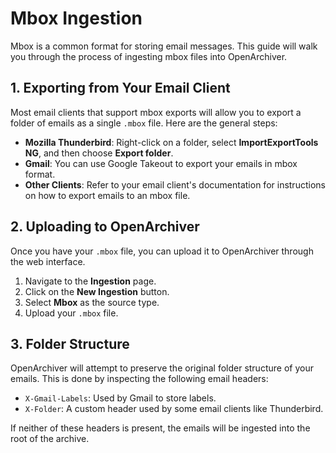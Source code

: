 # Mbox Ingestion

Mbox is a common format for storing email messages. This guide will walk you through the process of ingesting mbox files into OpenArchiver.

## 1. Exporting from Your Email Client

Most email clients that support mbox exports will allow you to export a folder of emails as a single `.mbox` file. Here are the general steps:

- **Mozilla Thunderbird**: Right-click on a folder, select **ImportExportTools NG**, and then choose **Export folder**.
- **Gmail**: You can use Google Takeout to export your emails in mbox format.
- **Other Clients**: Refer to your email client's documentation for instructions on how to export emails to an mbox file.

## 2. Uploading to OpenArchiver

Once you have your `.mbox` file, you can upload it to OpenArchiver through the web interface.

1.  Navigate to the **Ingestion** page.
2.  Click on the **New Ingestion** button.
3.  Select **Mbox** as the source type.
4.  Upload your `.mbox` file.

## 3. Folder Structure

OpenArchiver will attempt to preserve the original folder structure of your emails. This is done by inspecting the following email headers:

- `X-Gmail-Labels`: Used by Gmail to store labels.
- `X-Folder`: A custom header used by some email clients like Thunderbird.

If neither of these headers is present, the emails will be ingested into the root of the archive.
